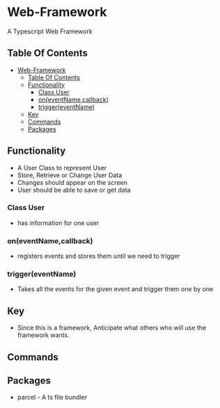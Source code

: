 # Web-Framework

A Typescript Web Framework

## Table Of Contents

- [Web-Framework](#web-framework)
  - [Table Of Contents](#table-of-contents)
  - [Functionality](#functionality)
    - [Class User](#class-user)
    - [on(eventName,callback)](#oneventnamecallback)
    - [trigger(eventName)](#triggereventname)
  - [Key](#key)
  - [Commands](#commands)
  - [Packages](#packages)

## Functionality

- A User Class to represent User
- Store, Retrieve or Change User Data
- Changes should appear on the screen
- User should be able to save or get data

### Class User

- has information for one user

### on(eventName,callback)

- registers events and stores them until we need to trigger

### trigger(eventName)

- Takes all the events for the given event and trigger them one by one


## Key

- Since this is a framework, Anticipate what others who will use the framework wants.

## Commands

## Packages

- parcel - A ts file bundler
